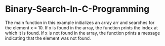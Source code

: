 # Binary-Search-In-C-Programming
The main function in this example initializes an array arr and searches for the element x = 10. If x is found in the array, the function prints the index at which it is found. If x is not found in the array, the function prints a message indicating that the element was not found.
